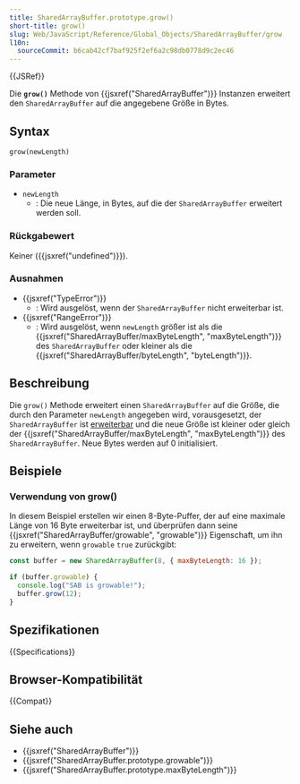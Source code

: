 ```yaml
---
title: SharedArrayBuffer.prototype.grow()
short-title: grow()
slug: Web/JavaScript/Reference/Global_Objects/SharedArrayBuffer/grow
l10n:
  sourceCommit: b6cab42cf7baf925f2ef6a2c98db0778d9c2ec46
---
```


{{JSRef}}

Die **`grow()`** Methode von {{jsxref("SharedArrayBuffer")}} Instanzen erweitert den `SharedArrayBuffer` auf die angegebene Größe in Bytes.

## Syntax

```js-nolint
grow(newLength)
```

### Parameter

- `newLength`
  - : Die neue Länge, in Bytes, auf die der `SharedArrayBuffer` erweitert werden soll.

### Rückgabewert

Keiner ({{jsxref("undefined")}}).

### Ausnahmen

- {{jsxref("TypeError")}}
  - : Wird ausgelöst, wenn der `SharedArrayBuffer` nicht erweiterbar ist.
- {{jsxref("RangeError")}}
  - : Wird ausgelöst, wenn `newLength` größer ist als die {{jsxref("SharedArrayBuffer/maxByteLength", "maxByteLength")}} des `SharedArrayBuffer` oder kleiner als die {{jsxref("SharedArrayBuffer/byteLength", "byteLength")}}.

## Beschreibung

Die `grow()` Methode erweitert einen `SharedArrayBuffer` auf die Größe, die durch den Parameter `newLength` angegeben wird, vorausgesetzt, der `SharedArrayBuffer` ist [erweiterbar](/de/docs/Web/JavaScript/Reference/Global_Objects/SharedArrayBuffer/growable) und die neue Größe ist kleiner oder gleich der {{jsxref("SharedArrayBuffer/maxByteLength", "maxByteLength")}} des `SharedArrayBuffer`. Neue Bytes werden auf 0 initialisiert.

## Beispiele

### Verwendung von grow()

In diesem Beispiel erstellen wir einen 8-Byte-Puffer, der auf eine maximale Länge von 16 Byte erweiterbar ist, und überprüfen dann seine {{jsxref("SharedArrayBuffer/growable", "growable")}} Eigenschaft, um ihn zu erweitern, wenn `growable` `true` zurückgibt:

```js
const buffer = new SharedArrayBuffer(8, { maxByteLength: 16 });

if (buffer.growable) {
  console.log("SAB is growable!");
  buffer.grow(12);
}
```

## Spezifikationen

{{Specifications}}

## Browser-Kompatibilität

{{Compat}}

## Siehe auch

- {{jsxref("SharedArrayBuffer")}}
- {{jsxref("SharedArrayBuffer.prototype.growable")}}
- {{jsxref("SharedArrayBuffer.prototype.maxByteLength")}}
